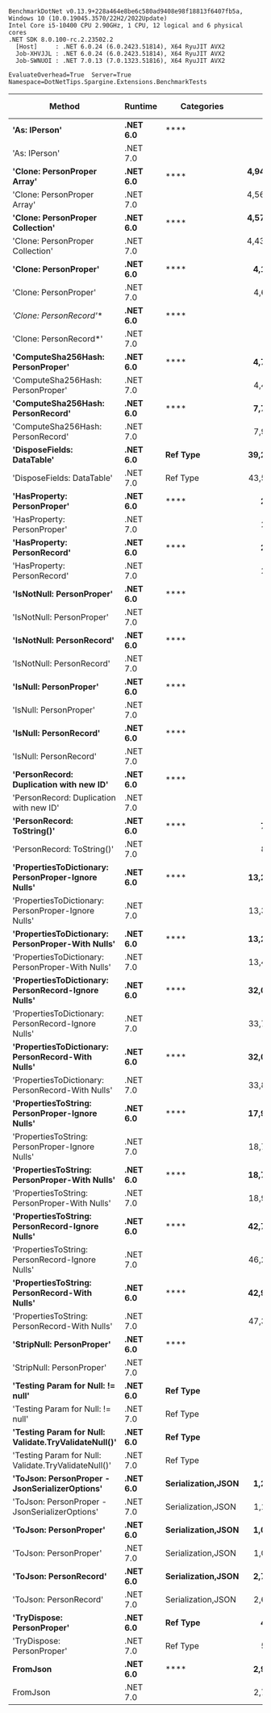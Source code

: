 ```

BenchmarkDotNet v0.13.9+228a464e8be6c580ad9408e98f18813f6407fb5a, Windows 10 (10.0.19045.3570/22H2/2022Update)
Intel Core i5-10400 CPU 2.90GHz, 1 CPU, 12 logical and 6 physical cores
.NET SDK 8.0.100-rc.2.23502.2
  [Host]     : .NET 6.0.24 (6.0.2423.51814), X64 RyuJIT AVX2
  Job-XHVJJL : .NET 6.0.24 (6.0.2423.51814), X64 RyuJIT AVX2
  Job-SWNUOI : .NET 7.0.13 (7.0.1323.51816), X64 RyuJIT AVX2

EvaluateOverhead=True  Server=True  Namespace=DotNetTips.Spargine.Extensions.BenchmarkTests  

```
| Method                                               | Runtime  | Categories         | Mean             | Error          | StdDev          | StdErr         | Min              | Q1               | Median           | Q3               | Max              | Op/s          | CI99.9% Margin | Iterations | Kurtosis | MValue | Skewness | Rank | LogicalGroup | Baseline | Code Size | Allocated |
|----------------------------------------------------- |--------- |------------------- |-----------------:|---------------:|----------------:|---------------:|-----------------:|-----------------:|-----------------:|-----------------:|-----------------:|--------------:|---------------:|-----------:|---------:|-------:|---------:|-----:|------------- |--------- |----------:|----------:|
| **&#39;As: IPerson&#39;**                                        | **.NET 6.0** | ****                   |        **11.118 ns** |      **0.2484 ns** |       **0.2323 ns** |      **0.0600 ns** |        **10.833 ns** |        **10.885 ns** |        **11.058 ns** |        **11.339 ns** |        **11.432 ns** |  **89,943,970.6** |      **0.2484 ns** |      **15.00** |    **1.112** |  **2.000** |   **0.0632** |   **11** | *****            | **No**       |     **225 B** |         **-** |
| &#39;As: IPerson&#39;                                        | .NET 7.0 |                    |        10.325 ns |      0.0377 ns |       0.0294 ns |      0.0085 ns |        10.270 ns |        10.309 ns |        10.330 ns |        10.343 ns |        10.362 ns |  96,848,815.8 |      0.0377 ns |      12.00 |    1.940 |  2.000 |  -0.4263 |   10 | *            | No       |     231 B |         - |
| **&#39;Clone: PersonProper Array&#39;**                          | **.NET 6.0** | ****                   | **4,949,439.531 ns** | **82,903.6035 ns** |  **77,548.0821 ns** | **20,022.8287 ns** | **4,779,829.688 ns** | **4,911,759.375 ns** | **4,949,702.344 ns** | **5,004,001.562 ns** | **5,076,062.500 ns** |         **202.0** | **82,903.6035 ns** |      **15.00** |    **2.479** |  **2.000** |  **-0.2654** |   **50** | *****            | **No**       |   **1,007 B** | **1959332 B** |
| &#39;Clone: PersonProper Array&#39;                          | .NET 7.0 |                    | 4,560,836.834 ns | 86,808.9360 ns |  89,146.3860 ns | 21,621.1744 ns | 4,447,091.797 ns | 4,484,204.297 ns | 4,532,831.641 ns | 4,634,875.391 ns | 4,700,003.516 ns |         219.3 | 86,808.9360 ns |      17.00 |    1.299 |  2.000 |   0.0387 |   49 | *            | No       |   1,118 B | 1958643 B |
| **&#39;Clone: PersonProper Collection&#39;**                     | **.NET 6.0** | ****                   | **4,579,868.267 ns** | **89,318.8957 ns** |  **91,723.9298 ns** | **22,246.3207 ns** | **4,432,118.359 ns** | **4,534,212.109 ns** | **4,564,402.734 ns** | **4,669,461.328 ns** | **4,712,451.172 ns** |         **218.3** | **89,318.8957 ns** |      **17.00** |    **1.649** |  **2.000** |   **0.0445** |   **49** | *****            | **No**       |     **307 B** | **1945726 B** |
| &#39;Clone: PersonProper Collection&#39;                     | .NET 7.0 |                    | 4,436,790.854 ns | 86,769.7447 ns | 127,185.9667 ns | 23,617.8411 ns | 4,214,500.391 ns | 4,359,754.297 ns | 4,421,958.203 ns | 4,552,192.578 ns | 4,698,783.984 ns |         225.4 | 86,769.7447 ns |      29.00 |    1.985 |  2.000 |   0.0181 |   48 | *            | No       |     309 B | 1947186 B |
| **&#39;Clone: PersonProper&#39;**                                | **.NET 6.0** | ****                   |     **4,175.780 ns** |     **80.8184 ns** |      **99.2523 ns** |     **21.1607 ns** |     **4,085.508 ns** |     **4,107.328 ns** |     **4,126.001 ns** |     **4,247.203 ns** |     **4,408.343 ns** |     **239,476.2** |     **80.8184 ns** |      **22.00** |    **2.710** |  **2.000** |   **1.0683** |   **33** | *****            | **No**       |     **307 B** |    **1750 B** |
| &#39;Clone: PersonProper&#39;                                | .NET 7.0 |                    |     4,690.004 ns |     28.9874 ns |      25.6966 ns |      6.8677 ns |     4,639.155 ns |     4,683.223 ns |     4,695.924 ns |     4,703.916 ns |     4,730.340 ns |     213,219.4 |     28.9874 ns |      14.00 |    2.280 |  2.000 |  -0.6050 |   35 | *            | No       |     309 B |    1791 B |
| **&#39;Clone: PersonRecord*&#39;**                               | **.NET 6.0** | ****                   |        **23.425 ns** |      **0.0702 ns** |       **0.0656 ns** |      **0.0169 ns** |        **23.315 ns** |        **23.386 ns** |        **23.431 ns** |        **23.467 ns** |        **23.521 ns** |  **42,690,232.6** |      **0.0702 ns** |      **15.00** |    **1.850** |  **2.000** |  **-0.2257** |   **14** | *****            | **No**       |     **167 B** |      **88 B** |
| &#39;Clone: PersonRecord*&#39;                               | .NET 7.0 |                    |        28.969 ns |      0.1018 ns |       0.0902 ns |      0.0241 ns |        28.828 ns |        28.900 ns |        28.978 ns |        29.040 ns |        29.125 ns |  34,519,795.3 |      0.1018 ns |      14.00 |    1.674 |  2.000 |  -0.0261 |   16 | *            | No       |     172 B |      88 B |
| **&#39;ComputeSha256Hash: PersonProper&#39;**                    | **.NET 6.0** | ****                   |     **4,723.942 ns** |     **13.1913 ns** |      **11.6937 ns** |      **3.1253 ns** |     **4,711.445 ns** |     **4,713.792 ns** |     **4,722.713 ns** |     **4,730.605 ns** |     **4,746.311 ns** |     **211,687.6** |     **13.1913 ns** |      **14.00** |    **1.938** |  **2.000** |   **0.5758** |   **35** | *****            | **No**       |     **706 B** |    **2496 B** |
| &#39;ComputeSha256Hash: PersonProper&#39;                    | .NET 7.0 |                    |     4,492.679 ns |     22.6852 ns |      21.2197 ns |      5.4789 ns |     4,451.228 ns |     4,476.698 ns |     4,496.859 ns |     4,507.585 ns |     4,523.051 ns |     222,584.3 |     22.6852 ns |      15.00 |    1.903 |  2.000 |  -0.4781 |   34 | *            | No       |     713 B |    2448 B |
| **&#39;ComputeSha256Hash: PersonRecord&#39;**                    | **.NET 6.0** | ****                   |     **7,754.126 ns** |     **27.7750 ns** |      **25.9807 ns** |      **6.7082 ns** |     **7,708.601 ns** |     **7,737.528 ns** |     **7,748.205 ns** |     **7,776.274 ns** |     **7,798.354 ns** |     **128,963.6** |     **27.7750 ns** |      **15.00** |    **1.778** |  **2.000** |   **0.0557** |   **36** | *****            | **No**       |     **706 B** |    **4024 B** |
| &#39;ComputeSha256Hash: PersonRecord&#39;                    | .NET 7.0 |                    |     7,975.322 ns |     19.2696 ns |      16.0910 ns |      4.4628 ns |     7,945.583 ns |     7,965.135 ns |     7,981.313 ns |     7,985.629 ns |     7,999.652 ns |     125,386.8 |     19.2696 ns |      13.00 |    1.864 |  2.000 |  -0.3543 |   37 | *            | No       |     713 B |    4096 B |
| **&#39;DisposeFields: DataTable&#39;**                           | **.NET 6.0** | **Ref Type**           |    **39,214.171 ns** |     **91.4248 ns** |      **85.5189 ns** |     **22.0809 ns** |    **39,118.069 ns** |    **39,156.607 ns** |    **39,189.835 ns** |    **39,267.465 ns** |    **39,412.241 ns** |      **25,501.0** |     **91.4248 ns** |      **15.00** |    **2.537** |  **2.000** |   **0.8534** |   **43** | *****            | **No**       |   **1,762 B** |    **9891 B** |
| &#39;DisposeFields: DataTable&#39;                           | .NET 7.0 | Ref Type           |    43,577.517 ns |    113.3960 ns |     106.0707 ns |     27.3873 ns |    43,372.174 ns |    43,502.963 ns |    43,551.526 ns |    43,645.267 ns |    43,772.308 ns |      22,947.6 |    113.3960 ns |      15.00 |    2.121 |  2.000 |   0.0516 |   45 | *            | No       |   1,813 B |    9889 B |
| **&#39;HasProperty: PersonProper&#39;**                          | **.NET 6.0** | ****                   |       **272.711 ns** |      **0.4744 ns** |       **0.4438 ns** |      **0.1146 ns** |       **271.915 ns** |       **272.352 ns** |       **272.739 ns** |       **272.982 ns** |       **273.346 ns** |   **3,666,881.1** |      **0.4744 ns** |      **15.00** |    **1.721** |  **2.000** |  **-0.2683** |   **20** | *****            | **No**       |     **435 B** |     **256 B** |
| &#39;HasProperty: PersonProper&#39;                          | .NET 7.0 |                    |       261.906 ns |      0.8427 ns |       0.7037 ns |      0.1952 ns |       260.486 ns |       261.427 ns |       262.084 ns |       262.223 ns |       263.441 ns |   3,818,158.4 |      0.8427 ns |      13.00 |    3.121 |  2.000 |   0.1031 |   19 | *            | No       |     438 B |     256 B |
| **&#39;HasProperty: PersonRecord&#39;**                          | **.NET 6.0** | ****                   |       **250.386 ns** |      **0.9903 ns** |       **0.9264 ns** |      **0.2392 ns** |       **249.019 ns** |       **249.753 ns** |       **249.986 ns** |       **251.175 ns** |       **251.955 ns** |   **3,993,838.6** |      **0.9903 ns** |      **15.00** |    **1.689** |  **2.000** |   **0.3853** |   **18** | *****            | **No**       |     **435 B** |     **216 B** |
| &#39;HasProperty: PersonRecord&#39;                          | .NET 7.0 |                    |       261.561 ns |      2.9124 ns |       2.7243 ns |      0.7034 ns |       258.259 ns |       259.412 ns |       260.357 ns |       263.499 ns |       266.978 ns |   3,823,196.6 |      2.9124 ns |      15.00 |    1.839 |  2.000 |   0.5763 |   19 | *            | No       |     438 B |     216 B |
| **&#39;IsNotNull: PersonProper&#39;**                            | **.NET 6.0** | ****                   |         **2.631 ns** |      **0.0126 ns** |       **0.0118 ns** |      **0.0030 ns** |         **2.607 ns** |         **2.624 ns** |         **2.631 ns** |         **2.638 ns** |         **2.650 ns** | **380,015,895.5** |      **0.0126 ns** |      **15.00** |    **2.238** |  **2.000** |  **-0.1656** |    **4** | *****            | **No**       |      **99 B** |         **-** |
| &#39;IsNotNull: PersonProper&#39;                            | .NET 7.0 |                    |         2.432 ns |      0.0100 ns |       0.0094 ns |      0.0024 ns |         2.421 ns |         2.425 ns |         2.430 ns |         2.439 ns |         2.451 ns | 411,159,657.9 |      0.0100 ns |      15.00 |    1.999 |  2.000 |   0.5821 |    2 | *            | No       |     102 B |         - |
| **&#39;IsNotNull: PersonRecord&#39;**                            | **.NET 6.0** | ****                   |         **2.587 ns** |      **0.0185 ns** |       **0.0164 ns** |      **0.0044 ns** |         **2.549 ns** |         **2.580 ns** |         **2.584 ns** |         **2.598 ns** |         **2.616 ns** | **386,581,802.2** |      **0.0185 ns** |      **14.00** |    **2.877** |  **2.000** |  **-0.3150** |    **3** | *****            | **No**       |      **99 B** |         **-** |
| &#39;IsNotNull: PersonRecord&#39;                            | .NET 7.0 |                    |         2.216 ns |      0.0204 ns |       0.0191 ns |      0.0049 ns |         2.163 ns |         2.215 ns |         2.219 ns |         2.226 ns |         2.239 ns | 451,363,158.6 |      0.0204 ns |      15.00 |    4.479 |  2.000 |  -1.4419 |    1 | *            | No       |     102 B |         - |
| **&#39;IsNull: PersonProper&#39;**                               | **.NET 6.0** | ****                   |         **3.227 ns** |      **0.0357 ns** |       **0.0316 ns** |      **0.0084 ns** |         **3.164 ns** |         **3.207 ns** |         **3.239 ns** |         **3.249 ns** |         **3.264 ns** | **309,883,503.4** |      **0.0357 ns** |      **14.00** |    **2.155** |  **2.000** |  **-0.7717** |    **6** | *****            | **No**       |      **99 B** |         **-** |
| &#39;IsNull: PersonProper&#39;                               | .NET 7.0 |                    |         2.433 ns |      0.0135 ns |       0.0120 ns |      0.0032 ns |         2.399 ns |         2.430 ns |         2.434 ns |         2.439 ns |         2.448 ns | 411,073,028.4 |      0.0135 ns |      14.00 |    4.650 |  2.000 |  -1.2601 |    2 | *            | No       |     102 B |         - |
| **&#39;IsNull: PersonRecord&#39;**                               | **.NET 6.0** | ****                   |         **3.260 ns** |      **0.0180 ns** |       **0.0169 ns** |      **0.0044 ns** |         **3.218 ns** |         **3.260 ns** |         **3.264 ns** |         **3.269 ns** |         **3.278 ns** | **306,706,590.6** |      **0.0180 ns** |      **15.00** |    **4.109** |  **2.000** |  **-1.5380** |    **6** | *****            | **No**       |      **99 B** |         **-** |
| &#39;IsNull: PersonRecord&#39;                               | .NET 7.0 |                    |         2.676 ns |      0.0101 ns |       0.0094 ns |      0.0024 ns |         2.658 ns |         2.669 ns |         2.678 ns |         2.682 ns |         2.691 ns | 373,685,870.0 |      0.0101 ns |      15.00 |    1.977 |  2.000 |  -0.2688 |    5 | *            | No       |     102 B |         - |
| **&#39;PersonRecord: Duplication with new ID&#39;**              | **.NET 6.0** | ****                   |        **24.395 ns** |      **0.4173 ns** |       **0.3903 ns** |      **0.1008 ns** |        **23.981 ns** |        **24.105 ns** |        **24.243 ns** |        **24.818 ns** |        **25.128 ns** |  **40,992,453.0** |      **0.4173 ns** |      **15.00** |    **1.588** |  **2.000** |   **0.5740** |   **15** | *****            | **No**       |     **225 B** |      **88 B** |
| &#39;PersonRecord: Duplication with new ID&#39;              | .NET 7.0 |                    |        30.964 ns |      0.1605 ns |       0.1501 ns |      0.0388 ns |        30.698 ns |        30.857 ns |        30.977 ns |        31.096 ns |        31.144 ns |  32,295,640.5 |      0.1605 ns |      15.00 |    1.696 |  2.000 |  -0.3910 |   17 | *            | No       |     231 B |      88 B |
| **&#39;PersonRecord: ToString()&#39;**                           | **.NET 6.0** | ****                   |       **770.934 ns** |      **2.9585 ns** |       **2.6227 ns** |      **0.7009 ns** |       **766.805 ns** |       **768.970 ns** |       **771.136 ns** |       **773.266 ns** |       **774.365 ns** |   **1,297,128.0** |      **2.9585 ns** |      **14.00** |    **1.529** |  **2.000** |  **-0.2442** |   **23** | *****            | **No**       |     **334 B** |    **2152 B** |
| &#39;PersonRecord: ToString()&#39;                           | .NET 7.0 |                    |       807.460 ns |      3.6609 ns |       3.2453 ns |      0.8673 ns |       802.652 ns |       805.090 ns |       807.139 ns |       809.439 ns |       813.286 ns |   1,238,451.4 |      3.6609 ns |      14.00 |    1.783 |  2.000 |   0.1977 |   24 | *            | No       |     341 B |    2144 B |
| **&#39;PropertiesToDictionary: PersonProper-Ignore Nulls&#39;**  | **.NET 6.0** | ****                   |    **13,248.667 ns** |     **27.3747 ns** |      **25.6063 ns** |      **6.6115 ns** |    **13,214.291 ns** |    **13,231.696 ns** |    **13,252.395 ns** |    **13,261.121 ns** |    **13,301.756 ns** |      **75,479.3** |     **27.3747 ns** |      **15.00** |    **2.239** |  **2.000** |   **0.3594** |   **38** | *****            | **No**       |   **2,750 B** |   **15968 B** |
| &#39;PropertiesToDictionary: PersonProper-Ignore Nulls&#39;  | .NET 7.0 |                    |    13,362.439 ns |     37.4666 ns |      35.0463 ns |      9.0489 ns |    13,312.353 ns |    13,336.343 ns |    13,353.167 ns |    13,393.755 ns |    13,414.722 ns |      74,836.6 |     37.4666 ns |      15.00 |    1.339 |  2.000 |  -0.0369 |   38 | *            | No       |   2,761 B |   15976 B |
| **&#39;PropertiesToDictionary: PersonProper-With Nulls&#39;**    | **.NET 6.0** | ****                   |    **13,299.785 ns** |     **38.7045 ns** |      **34.3105 ns** |      **9.1699 ns** |    **13,246.286 ns** |    **13,283.952 ns** |    **13,296.531 ns** |    **13,322.583 ns** |    **13,359.579 ns** |      **75,189.2** |     **38.7045 ns** |      **14.00** |    **1.855** |  **2.000** |  **-0.1041** |   **38** | *****            | **No**       |   **2,747 B** |   **15976 B** |
| &#39;PropertiesToDictionary: PersonProper-With Nulls&#39;    | .NET 7.0 |                    |    13,413.429 ns |     40.2186 ns |      35.6528 ns |      9.5286 ns |    13,354.291 ns |    13,386.495 ns |    13,412.108 ns |    13,442.814 ns |    13,479.243 ns |      74,552.2 |     40.2186 ns |      14.00 |    1.834 |  2.000 |   0.1539 |   38 | *            | No       |   2,758 B |   15976 B |
| **&#39;PropertiesToDictionary: PersonRecord-Ignore Nulls&#39;**  | **.NET 6.0** | ****                   |    **32,018.298 ns** |    **125.3085 ns** |     **117.2137 ns** |     **30.2644 ns** |    **31,857.971 ns** |    **31,949.622 ns** |    **31,975.354 ns** |    **32,113.531 ns** |    **32,246.973 ns** |      **31,232.1** |    **125.3085 ns** |      **15.00** |    **1.865** |  **2.000** |   **0.4920** |   **41** | *****            | **No**       |   **2,750 B** |   **42129 B** |
| &#39;PropertiesToDictionary: PersonRecord-Ignore Nulls&#39;  | .NET 7.0 |                    |    33,704.635 ns |     83.6178 ns |      74.1250 ns |     19.8107 ns |    33,536.868 ns |    33,661.613 ns |    33,726.196 ns |    33,748.120 ns |    33,835.928 ns |      29,669.5 |     83.6178 ns |      14.00 |    2.802 |  2.000 |  -0.4938 |   42 | *            | No       |   2,761 B |   42131 B |
| **&#39;PropertiesToDictionary: PersonRecord-With Nulls&#39;**    | **.NET 6.0** | ****                   |    **32,069.712 ns** |     **74.7081 ns** |      **58.3272 ns** |     **16.8376 ns** |    **31,938.574 ns** |    **32,054.973 ns** |    **32,079.816 ns** |    **32,088.661 ns** |    **32,161.804 ns** |      **31,182.1** |     **74.7081 ns** |      **12.00** |    **2.984** |  **2.000** |  **-0.6235** |   **41** | *****            | **No**       |   **2,747 B** |   **42129 B** |
| &#39;PropertiesToDictionary: PersonRecord-With Nulls&#39;    | .NET 7.0 |                    |    33,843.662 ns |    155.7273 ns |     145.6674 ns |     37.6112 ns |    33,567.023 ns |    33,748.489 ns |    33,905.487 ns |    33,933.279 ns |    34,097.644 ns |      29,547.6 |    155.7273 ns |      15.00 |    1.989 |  2.000 |  -0.2514 |   42 | *            | No       |   2,758 B |   42131 B |
| **&#39;PropertiesToString: PersonProper-Ignore Nulls&#39;**      | **.NET 6.0** | ****                   |    **17,972.139 ns** |     **38.8661 ns** |      **34.4538 ns** |      **9.2082 ns** |    **17,929.034 ns** |    **17,942.847 ns** |    **17,970.590 ns** |    **17,990.504 ns** |    **18,040.195 ns** |      **55,641.7** |     **38.8661 ns** |      **14.00** |    **2.136** |  **2.000** |   **0.5118** |   **39** | *****            | **No**       |     **815 B** |   **27944 B** |
| &#39;PropertiesToString: PersonProper-Ignore Nulls&#39;      | .NET 7.0 |                    |    18,745.550 ns |     87.3283 ns |      68.1802 ns |     19.6819 ns |    18,635.895 ns |    18,704.597 ns |    18,740.486 ns |    18,797.778 ns |    18,863.150 ns |      53,346.0 |     87.3283 ns |      12.00 |    1.730 |  2.000 |   0.0554 |   40 | *            | No       |     822 B |   27600 B |
| **&#39;PropertiesToString: PersonProper-With Nulls&#39;**        | **.NET 6.0** | ****                   |    **18,797.107 ns** |    **289.8353 ns** |     **271.1122 ns** |     **70.0009 ns** |    **18,360.361 ns** |    **18,563.489 ns** |    **18,888.934 ns** |    **19,036.116 ns** |    **19,114.877 ns** |      **53,199.7** |    **289.8353 ns** |      **15.00** |    **1.392** |  **2.000** |  **-0.3426** |   **40** | *****            | **No**       |     **813 B** |   **28032 B** |
| &#39;PropertiesToString: PersonProper-With Nulls&#39;        | .NET 7.0 |                    |    18,993.985 ns |     71.1770 ns |      66.5790 ns |     17.1906 ns |    18,826.257 ns |    18,954.530 ns |    19,001.035 ns |    19,024.907 ns |    19,106.165 ns |      52,648.2 |     71.1770 ns |      15.00 |    3.466 |  2.000 |  -0.6732 |   40 | *            | No       |     820 B |   27744 B |
| **&#39;PropertiesToString: PersonRecord-Ignore Nulls&#39;**      | **.NET 6.0** | ****                   |    **42,733.058 ns** |     **93.8231 ns** |      **78.3465 ns** |     **21.7294 ns** |    **42,545.645 ns** |    **42,706.210 ns** |    **42,747.726 ns** |    **42,787.924 ns** |    **42,850.961 ns** |      **23,401.1** |     **93.8231 ns** |      **13.00** |    **3.207** |  **2.000** |  **-0.8057** |   **44** | *****            | **No**       |     **815 B** |   **84107 B** |
| &#39;PropertiesToString: PersonRecord-Ignore Nulls&#39;      | .NET 7.0 |                    |    46,236.856 ns |    117.3275 ns |      91.6016 ns |     26.4431 ns |    46,014.960 ns |    46,201.509 ns |    46,269.080 ns |    46,291.109 ns |    46,360.919 ns |      21,627.8 |    117.3275 ns |      12.00 |    3.303 |  2.000 |  -1.0005 |   46 | *            | No       |     822 B |   82947 B |
| **&#39;PropertiesToString: PersonRecord-With Nulls&#39;**        | **.NET 6.0** | ****                   |    **42,924.803 ns** |    **114.6274 ns** |     **101.6142 ns** |     **27.1575 ns** |    **42,769.373 ns** |    **42,876.962 ns** |    **42,927.921 ns** |    **42,960.040 ns** |    **43,109.314 ns** |      **23,296.6** |    **114.6274 ns** |      **14.00** |    **2.022** |  **2.000** |   **0.1473** |   **44** | *****            | **No**       |     **813 B** |   **82603 B** |
| &#39;PropertiesToString: PersonRecord-With Nulls&#39;        | .NET 7.0 |                    |    47,320.699 ns |    533.3898 ns |     498.9331 ns |    128.8240 ns |    46,637.622 ns |    46,924.313 ns |    47,307.904 ns |    47,707.404 ns |    48,236.005 ns |      21,132.4 |    533.3898 ns |      15.00 |    1.657 |  2.000 |   0.1334 |   47 | *            | No       |     820 B |   82371 B |
| **&#39;StripNull: PersonProper&#39;**                            | **.NET 6.0** | ****                   |        **14.270 ns** |      **0.0994 ns** |       **0.0930 ns** |      **0.0240 ns** |        **13.954 ns** |        **14.273 ns** |        **14.290 ns** |        **14.304 ns** |        **14.342 ns** |  **70,079,496.5** |      **0.0994 ns** |      **15.00** |    **8.891** |  **2.000** |  **-2.5201** |   **12** | *****            | **No**       |     **193 B** |         **-** |
| &#39;StripNull: PersonProper&#39;                            | .NET 7.0 |                    |        15.924 ns |      0.0605 ns |       0.0536 ns |      0.0143 ns |        15.848 ns |        15.883 ns |        15.925 ns |        15.950 ns |        16.019 ns |  62,796,547.1 |      0.0605 ns |      14.00 |    1.930 |  2.000 |   0.3371 |   13 | *            | No       |     197 B |         - |
| **&#39;Testing Param for Null: != null&#39;**                    | **.NET 6.0** | **Ref Type**           |         **6.185 ns** |      **0.0232 ns** |       **0.0217 ns** |      **0.0056 ns** |         **6.158 ns** |         **6.167 ns** |         **6.182 ns** |         **6.197 ns** |         **6.228 ns** | **161,691,700.5** |      **0.0232 ns** |      **15.00** |    **1.942** |  **2.000** |   **0.4971** |    **8** | *****            | **No**       |      **92 B** |      **24 B** |
| &#39;Testing Param for Null: != null&#39;                    | .NET 7.0 | Ref Type           |         7.582 ns |      0.0434 ns |       0.0406 ns |      0.0105 ns |         7.527 ns |         7.558 ns |         7.572 ns |         7.613 ns |         7.649 ns | 131,884,102.1 |      0.0434 ns |      15.00 |    1.665 |  2.000 |   0.3345 |    9 | *            | No       |      93 B |      24 B |
| **&#39;Testing Param for Null: Validate.TryValidateNull()&#39;** | **.NET 6.0** | **Ref Type**           |         **5.570 ns** |      **0.0101 ns** |       **0.0095 ns** |      **0.0024 ns** |         **5.542 ns** |         **5.567 ns** |         **5.571 ns** |         **5.575 ns** |         **5.581 ns** | **179,534,073.0** |      **0.0101 ns** |      **15.00** |    **5.291** |  **2.000** |  **-1.5216** |    **7** | *****            | **No**       |      **92 B** |      **24 B** |
| &#39;Testing Param for Null: Validate.TryValidateNull()&#39; | .NET 7.0 | Ref Type           |         7.503 ns |      0.0304 ns |       0.0285 ns |      0.0073 ns |         7.450 ns |         7.485 ns |         7.496 ns |         7.524 ns |         7.552 ns | 133,280,961.9 |      0.0304 ns |      15.00 |    2.002 |  2.000 |   0.1625 |    9 | *            | No       |      93 B |      24 B |
| **&#39;ToJson: PersonProper - JsonSerializerOptions&#39;**       | **.NET 6.0** | **Serialization,JSON** |     **1,210.237 ns** |      **2.9463 ns** |       **2.4603 ns** |      **0.6824 ns** |     **1,206.220 ns** |     **1,209.100 ns** |     **1,210.448 ns** |     **1,211.867 ns** |     **1,213.946 ns** |     **826,284.4** |      **2.9463 ns** |      **13.00** |    **1.778** |  **2.000** |  **-0.1815** |   **28** | *****            | **No**       |     **636 B** |     **792 B** |
| &#39;ToJson: PersonProper - JsonSerializerOptions&#39;       | .NET 7.0 | Serialization,JSON |     1,102.727 ns |      4.1531 ns |       3.8848 ns |      1.0031 ns |     1,096.647 ns |     1,100.134 ns |     1,102.915 ns |     1,104.604 ns |     1,109.791 ns |     906,843.1 |      4.1531 ns |      15.00 |    2.258 |  2.000 |   0.2598 |   27 | *            | No       |     641 B |     792 B |
| **&#39;ToJson: PersonProper&#39;**                               | **.NET 6.0** | **Serialization,JSON** |     **1,062.695 ns** |      **4.4588 ns** |       **3.9526 ns** |      **1.0564 ns** |     **1,058.856 ns** |     **1,059.955 ns** |     **1,061.484 ns** |     **1,064.435 ns** |     **1,072.670 ns** |     **941,003.8** |      **4.4588 ns** |      **14.00** |    **3.335** |  **2.000** |   **1.1389** |   **26** | *****            | **No**       |     **220 B** |     **768 B** |
| &#39;ToJson: PersonProper&#39;                               | .NET 7.0 | Serialization,JSON |     1,002.223 ns |      4.1045 ns |       3.8394 ns |      0.9913 ns |       994.998 ns |     1,000.113 ns |     1,002.295 ns |     1,004.824 ns |     1,008.829 ns |     997,782.3 |      4.1045 ns |      15.00 |    2.132 |  2.000 |  -0.0731 |   25 | *            | No       |     226 B |     768 B |
| **&#39;ToJson: PersonRecord&#39;**                               | **.NET 6.0** | **Serialization,JSON** |     **2,769.790 ns** |      **6.7526 ns** |       **6.3164 ns** |      **1.6309 ns** |     **2,760.319 ns** |     **2,765.434 ns** |     **2,768.715 ns** |     **2,774.654 ns** |     **2,779.876 ns** |     **361,038.2** |      **6.7526 ns** |      **15.00** |    **1.543** |  **2.000** |   **0.0592** |   **31** | *****            | **No**       |     **220 B** |    **1992 B** |
| &#39;ToJson: PersonRecord&#39;                               | .NET 7.0 | Serialization,JSON |     2,624.548 ns |      9.4087 ns |       8.8009 ns |      2.2724 ns |     2,608.188 ns |     2,619.111 ns |     2,625.287 ns |     2,631.445 ns |     2,642.388 ns |     381,017.9 |      9.4087 ns |      15.00 |    2.278 |  2.000 |   0.1289 |   29 | *            | No       |     226 B |    2000 B |
| **&#39;TryDispose: PersonProper&#39;**                           | **.NET 6.0** | **Ref Type**           |       **407.405 ns** |      **1.5667 ns** |       **1.4655 ns** |      **0.3784 ns** |       **403.986 ns** |       **406.600 ns** |       **407.195 ns** |       **408.349 ns** |       **409.612 ns** |   **2,454,561.5** |      **1.5667 ns** |      **15.00** |    **2.703** |  **2.000** |  **-0.4617** |   **21** | *****            | **No**       |   **1,028 B** |    **2920 B** |
| &#39;TryDispose: PersonProper&#39;                           | .NET 7.0 | Ref Type           |       538.516 ns |      2.8402 ns |       2.6567 ns |      0.6860 ns |       534.972 ns |       536.426 ns |       538.269 ns |       539.908 ns |       544.537 ns |   1,856,955.2 |      2.8402 ns |      15.00 |    2.440 |  2.000 |   0.6542 |   22 | *            | No       |   1,076 B |    2920 B |
| **FromJson**                                             | **.NET 6.0** | ****                   |     **2,954.400 ns** |     **10.8635 ns** |       **9.0715 ns** |      **2.5160 ns** |     **2,942.602 ns** |     **2,948.325 ns** |     **2,950.481 ns** |     **2,960.290 ns** |     **2,972.477 ns** |     **338,478.2** |     **10.8635 ns** |      **13.00** |    **1.891** |  **2.000** |   **0.4817** |   **32** | *****            | **No**       |     **280 B** |     **982 B** |
| FromJson                                             | .NET 7.0 |                    |     2,705.655 ns |     11.1544 ns |       9.3145 ns |      2.5834 ns |     2,679.586 ns |     2,705.420 ns |     2,707.542 ns |     2,710.415 ns |     2,715.419 ns |     369,596.3 |     11.1544 ns |      13.00 |    4.997 |  2.000 |  -1.6003 |   30 | *            | No       |     286 B |     998 B |

